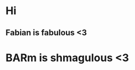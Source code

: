 Hi
==============
## Fabian is fabulous <3 ##                                                                                                                    
# BARm is shmagulous <3 #